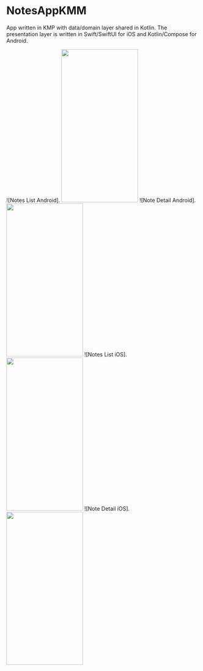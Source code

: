 # NotesAppKMM
App written in KMP with data/domain layer shared in Kotlin. The presentation layer is written in Swift/SwiftUI for iOS and Kotlin/Compose for Android.

![Notes List Android]. <img src="https://raw.github.com/Tibolte/NotesAppKMM/main/raw/android_1.png" width="200" height="400" />
![Note Detail Android]. <img src="https://raw.github.com/Tibolte/NotesAppKMM/main/raw/android_2.png" width="200" height="400" />
![Notes List iOS]. <img src="https://raw.github.com/Tibolte/NotesAppKMM/main/raw/ios_1.png" width="200" height="400" />
![Note Detail iOS]. <img src="https://raw.github.com/Tibolte/NotesAppKMM/main/raw/ios_2.png" width="200" height="400" />

